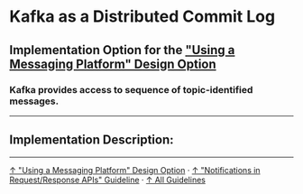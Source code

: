 # Kafka as a Distributed Commit Log

## Implementation Option for the ["Using a Messaging Platform" Design Option](../..)

### Kafka provides access to sequence of topic-identified messages.

---

## Implementation Description:




---

[↑ "Using a Messaging Platform" Design Option](../..) · [↑ "Notifications in Request/Response APIs" Guideline](../../../..) · [↑ All Guidelines](../../../../../..)
